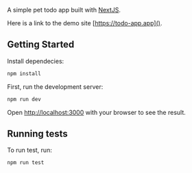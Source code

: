 A simple pet todo app built with [NextJS](https://nextjs.org/). 

Here is a link to the demo site [https://todo-app.app]().

## Getting Started

Install dependecies:

```bash
npm install
```

First, run the development server:

```bash
npm run dev
```

Open [http://localhost:3000](http://localhost:3000) with your browser to see the result.

## Running tests

To run test, run:

```bash
npm run test
```
